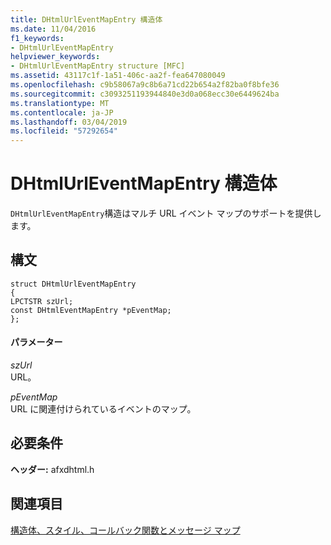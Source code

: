 ```yaml
---
title: DHtmlUrlEventMapEntry 構造体
ms.date: 11/04/2016
f1_keywords:
- DHtmlUrlEventMapEntry
helpviewer_keywords:
- DHtmlUrlEventMapEntry structure [MFC]
ms.assetid: 43117c1f-1a51-406c-aa2f-fea647080049
ms.openlocfilehash: c9b58067a9c8b6a71cd22b654a2f82ba0f8bfe36
ms.sourcegitcommit: c3093251193944840e3d0a068ecc30e6449624ba
ms.translationtype: MT
ms.contentlocale: ja-JP
ms.lasthandoff: 03/04/2019
ms.locfileid: "57292654"
---
```

# <a name="dhtmlurleventmapentry-structure"></a>DHtmlUrlEventMapEntry 構造体

`DHtmlUrlEventMapEntry`構造はマルチ URL イベント マップのサポートを提供します。

## <a name="syntax"></a>構文

```
struct DHtmlUrlEventMapEntry
{
LPCTSTR szUrl;
const DHtmlEventMapEntry *pEventMap;
};
```

#### <a name="parameters"></a>パラメーター

*szUrl*<br/>
URL。

*pEventMap*<br/>
URL に関連付けられているイベントのマップ。

## <a name="requirements"></a>必要条件

**ヘッダー:** afxdhtml.h

## <a name="see-also"></a>関連項目

[構造体、スタイル、コールバック関数とメッセージ マップ](../../mfc/reference/structures-styles-callbacks-and-message-maps.md)

